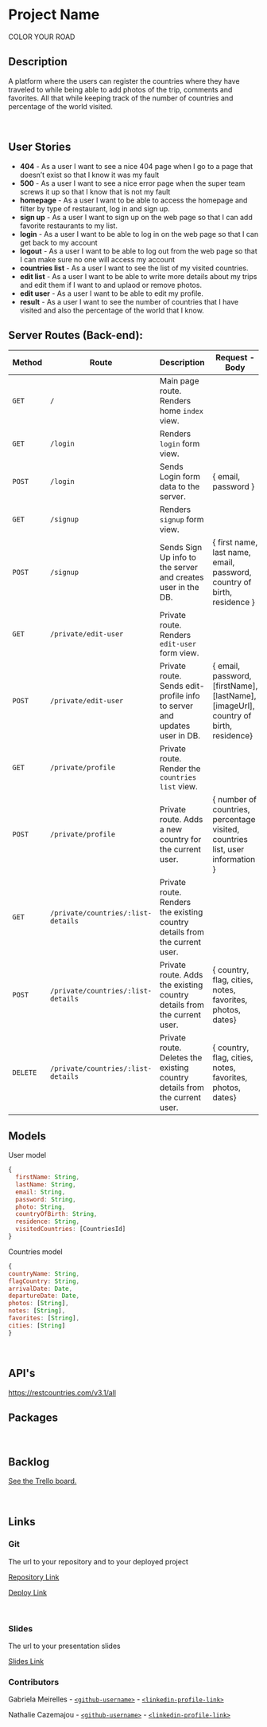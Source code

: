 # Project Name

<!-- TRACKING TRAVELS -->

COLOR YOUR ROAD 
<br>

## Description

A platform where the users can register the countries where they have traveled to while being able to add photos of the trip, comments and favorites. All that while keeping track of the number of countries and percentage of the world visited.

<br>

## User Stories

- **404** - As a user I want to see a nice 404 page when I go to a page that doesn’t exist so that I know it was my fault
- **500** - As a user I want to see a nice error page when the super team screws it up so that I know that is not my fault
- **homepage** - As a user I want to be able to access the homepage and filter by type of restaurant, log in and sign up.
- **sign up** - As a user I want to sign up on the web page so that I can add favorite restaurants to my list.
- **login** - As a user I want to be able to log in on the web page so that I can get back to my account
- **logout** - As a user I want to be able to log out from the web page so that I can make sure no one will access my account
- **countries list** - As a user I want to see the list of my visited countries.
- **edit list** - As a user I want to be able to write more details about my trips and edit them if I want to and uplaod or remove photos.
- **edit user** - As a user I want to be able to edit my profile.
- **result** - As a user I want to see the number of countries that I have visited and also the percentage of the world that I know.
  <br>

## Server Routes (Back-end):

| **Method** | **Route**                          | **Description**                                                          | Request - Body                                           |
| ---------- | ---------------------------------- | ------------------------------------------------------------------------ | -------------------------------------------------------- |
| `GET`      | `/`                                | Main page route. Renders home `index` view.                              |                                                          |
| `GET`      | `/login`                           | Renders `login` form view.                                               |                                                          |
| `POST`     | `/login`                           | Sends Login form data to the server.                                     | { email, password }                                      |
| `GET`      | `/signup`                          | Renders `signup` form view.                                              |                                                          |
| `POST`     | `/signup`                          | Sends Sign Up info to the server and creates user in the DB.             | { first name, last name, email, password, country of birth, residence }                                      |
| `GET`      | `/private/edit-user`            | Private route. Renders `edit-user` form view.                         |                                                          |
| `POST`      | `/private/edit-user`            | Private route. Sends edit-profile info to server and updates user in DB. | { email, password, [firstName], [lastName], [imageUrl], country of birth, residence} |
| `GET`      | `/private/profile`               | Private route. Render the `countries list` view.                              |                                                          |
| `POST`     | `/private/profile`              | Private route. Adds a new country for the current user.                 | { number of countries, percentage visited, countries list, user information }                                 |
| `GET`   | `/private/countries/:list-details` | Private route. Renders the existing country details from the current user.      |    
| `POST`     | `/private/countries/:list-details`              | Private route. Adds the existing country details from the current user.                 | { country, flag, cities, notes, favorites, photos, dates}                                                       |
| `DELETE`     | `/private/countries/:list-details`              | Private route. Deletes the existing country details from the current user.                 | { country, flag, cities, notes, favorites, photos, dates}                                 |                          |                         |       |                                                                                                                                     


## Models

User model

```javascript
{
  firstName: String,
  lastName: String,
  email: String,
  password: String,
  photo: String,
  countryOfBirth: String,
  residence: String,
  visitedCountries: [CountriesId]
}

```

Countries model

```javascript
{
countryName: String,
flagCountry: String,
arrivalDate: Date,
departureDate: Date,
photos: [String],
notes: [String],
favorites: [String],
cities: [String]
}

```

<br>

## API's
https://restcountries.com/v3.1/all
<br>

## Packages

<br>

## Backlog

[See the Trello board.](https://trello.com/b/Ni3giVKf/ironhackproject)

<br>

## Links

### Git

The url to your repository and to your deployed project

[Repository Link](https://github.com/gabimeirellesm/Project2)

[Deploy Link]()

<br>

### Slides

The url to your presentation slides

[Slides Link](https://docs.google.com/presentation/d/1P5FIi0vHZBUcgUtmt1M4_lLCO5dwdJ4UOgtJa4ehGfk/edit?usp=sharing)

### Contributors

Gabriela Meirelles - [`<github-username>`](https://github.com/gabimeirellesm) - [`<linkedin-profile-link>`](https://www.linkedin.com/in/gabriela-meirelles-martins/)

Nathalie Cazemajou - [`<github-username>`](https://github.com/natcaze) - [`<linkedin-profile-link>`](https://www.linkedin.com/in/nathalie-cazemajou/)

